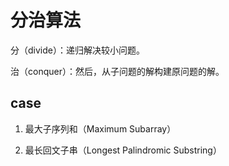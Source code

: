# 分治算法
分（divide）：递归解决较小问题。

治（conquer）：然后，从子问题的解构建原问题的解。
## case
1. 最大子序列和（Maximum Subarray）

2. 最长回文子串（Longest Palindromic Substring）

